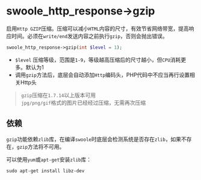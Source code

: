 # swoole_http_response->gzip

启用`Http GZIP`压缩。压缩可以减小`HTML`内容的尺寸，有效节省网络带宽，提高响应时间。必须在`write/end`发送内容之前执行`gzip`，否则会抛出错误。

```php
swoole_http_response->gzip(int $level = 1);
```

* `$level` 压缩等级，范围是`1-9`，等级越高压缩后的尺寸越小，但`CPU`消耗更多。默认为1
* 调用`gzip`方法后，底层会自动添加`Http`编码头，PHP代码中不应当再行设置相关Http头

> `gzip`压缩在`1.7.14`以上版本可用  
> `jpg/png/gif`格式的图片已经经过压缩，无需再次压缩  

依赖
----
`gzip`功能依赖`zlib`库，在编译`swoole`时底层会检测系统是否存在`zlib`，如果不存在，`gzip`方法将不可用。

可以使用`yum`或`apt-get`安装`zlib`库：
```shell
sudo apt-get install libz-dev
```
